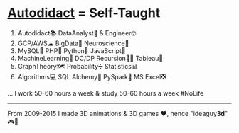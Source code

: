 # **[Autodidact](https://en.wikipedia.org/wiki/Autodidacticism) = Self-Taught**
1. Autodidact📚 DataAnalyst🧐 & Engineer🤓  
2. GCP/AWS☁ BigData🚀 Neuroscience🧠 
3. MySQL🐬 PHP🐘 Python🐍 JavaScript🤟 
4. MachineLearning🤖 DC/DP Recursion👩‍💻 Tableau🎨 
5. GraphTheory🗺 Probability➗ Statistics📊
6. Algorithms💻 SQL Alchemy🧪 PySpark🔄 MS Excel❎

... I work 50-60 hours a week & study 50-60 hours a week #NoLife
****
From 2009-2015 I made 3D animations & 3D games ❤️, hence "ideaguy**3d**" 🎮👾
